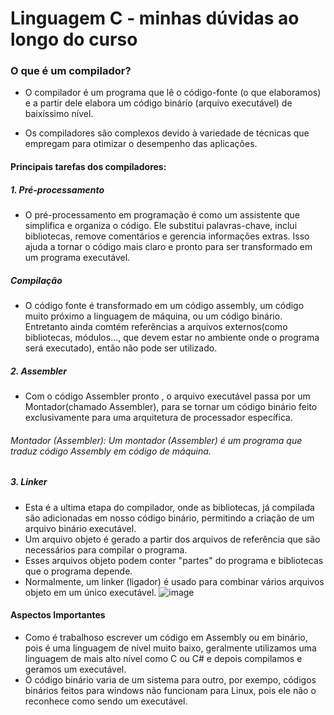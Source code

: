 # Linguagem C - minhas dúvidas ao longo do curso

### O que é um compilador?

- O compilador é um programa que lê o código-fonte (o que elaboramos) e a partir dele elabora um código binário (arquivo executável) de baixíssimo nível.

- Os compiladores são complexos devido à variedade de técnicas que empregam para otimizar o desempenho das aplicações.

#### Principais tarefas dos compiladores:

##### 1. Pré-processamento
- O pré-processamento em programação é como um assistente que simplifica e organiza o código. Ele substitui palavras-chave, inclui bibliotecas, remove comentários e gerencia informações extras. Isso ajuda a tornar o código mais claro e pronto para ser transformado em um programa executável.


##### Compilação
- O código fonte é transformado em um código assembly, um código muito próximo a linguagem de máquina, ou um código binário. Entretanto ainda comtém referências a arquivos externos(como bibliotecas, módulos..., que devem estar no ambiente onde o programa será executado), então não pode ser utilizado.

#####  2. Assembler
- Com o código Assembler pronto , o arquivo executável passa por um Montador(chamado Assembler), para se tornar um código binário feito exclusivamente para uma arquitetura de processador específica.
###### Montador (Assembler): Um montador (Assembler) é um programa que traduz código Assembly em código de máquina.

##### 3. Linker
- Esta é a ultima etapa do compilador, onde as bibliotecas, já compilada são adicionadas em nosso código binário, permitindo a criação de um arquivo binário executável.
- Um arquivo objeto é gerado a partir dos arquivos de referência que são necessários para compilar o programa.
-  Esses arquivos objeto podem conter "partes" do programa e bibliotecas que o programa depende.
- Normalmente, um linker (ligador) é usado para combinar vários arquivos objeto em um único executável.
![image](https://github.com/ana112358/exercicios_linguagem_C/assets/130050929/dc68cbe1-6eba-4182-93d7-31b0ba598ecc)

#### Aspectos Importantes
- Como é trabalhoso escrever um código em Assembly ou em binário, pois é uma linguagem de nível muito baixo, geralmente utilizamos uma linguagem de mais alto nível como C ou C# e depois compilamos e geramos um executável.
- O código binário varia de um sistema para outro, por exempo, códigos binários feitos para windows não funcionam para Linux, pois ele não o reconhece como sendo um executável.

  
